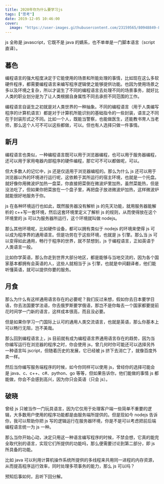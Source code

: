 ```yaml
---
title: 2020年你为什么要学习js
tags: ["思考"]
date: 2019-12-05 10:46:00
cover:
  image: "https://user-images.githubusercontent.com/23159565/80948849-81c00280-8e25-11ea-9b54-f0068721abc7.png"
---
```


js 全称是 javascript，它既不是 java 的嫡系，也不单单是一门脚本语言（script 直译）。

<!--more-->

## 暮色

编程语言的强大程度决定于它能使用的场景和所能处理的事情，比如现在这么多软硬件程序，都需要编程语言来编写程序逻辑使之能够提供功能。也因为使用场景之多以及环境之复杂，所以才诞生了不同的编程语言去处理不同的场景事务，就好比人类的职业划分是为了让人类根据自身属性不同去承担不同范围的工作。

编程语言自诞生之初就是对人类世界的一种抽象。不同的编程语言（用于人类编写程序的计算机语言）都是对于计算机所能识别的基础指令的一些封装，语言之不同在于封装形式之不同。比如一个人，既能当警察，也能做医生，还能教书育人当老师，那么这个人可不可以这些都做，可以。但也有人选择只做一件事情。

## 新月

编程语言也类似，一种编程语言既可以用于浏览器编程，也可以用于服务器编程，还可以用于家用电器内部程序的硬件编程，那它可不可以都做呢，可以。

但大多数人的记忆中，js 还是仅适用于浏览器编程的。那么为什么 js 还可以用于浏览器以外的环境进行运行呢，这依赖于其所运行的宿主环境，也就是一个托盘。就好像你用微波炉加热一盘菜，你直接把菜倒在微波炉里加热，虽然菜能热，但是没法吃了，但如果你把菜放在一个盘子里，再把盘子放进微波炉加热，这样微波炉就能很好地服务于你。

js 在各种环境运行也如此，既然服务器没有解析 js 的先天功能，就用服务器能解析的 c++写一套环境，然后这套环境里定义了解析 js 的规则，从而使得放在这个环境里的 js 可以为服务器所运行，这个环境就叫做 nodejs。

那么其他环境呢，比如硬件设备，都可以拥有类似于 nodejs 的环境来使得 js 可以成为程序界的通用语言。但是功劳在于这些环境，也就是 js 引擎。那么当 js 可以变得如此通用，畅行于程序的世界，就不禁想到，js 于编程语言，正如英语于人类语言一般。

比如你学英语，那么你走到世界大部分地区，都是能够与当地交流的，因为各个国家基本都拥有会英语的人，这些人就相当于 js 引擎，也就是中间翻译者，他们能听懂英语，就可以提供你要的服务。

## 月食

那么为什么有这样通用语言存在的必要呢？我们反过来想，假如你去日本要学日语，你去法国要学法语，你去俄罗斯要学俄语，那岂不是你每去一个国家都要提前花时间学一门新的语言，这样成本很高，而且没必要。

但是如果你学习一门国际上认可的通用人类交流语言，也就是英语，那么你基本上可以畅行无阻，岂不美哉。

那么回到编程语言上，js 目前就有成为编程语言界通用语言存在的趋势，因为当你编写运行在浏览器的程序之时，你会使用 js，曾几何时你可能还可以选择另外一种语言叫 jscript，但随着历史的发展，它已经被 js 挤下去消亡了，就像百度外卖一样。

然后当你编写服务端程序的时候，如今你同样可以使用 js，曾经你的选择可能会是 java、c、c++、c#、python、go 等等，但如果告诉你，他们能做的事情 js 都能做，你会不会感到高兴，因为你只会英语（只会 js）。

## 破晓

曾经 js 只被当作一门玩具语言，因为它仅用于处理客户端一些简单不重要的逻辑，大多数用户使用的程序功能都是由服务端所提供的。但是现如今 nodejs 告诉你，我可以帮助你把 js 写的逻辑运行在服务器环境，你是不是可以考虑把前后端编程语言统一为 js 一种。

那么当你开始心动，决定只用这一种语言编写程序的时候，不禁会想，它真的能完全取代别的语言，实现它们所提供的功能吗，那么便需要讨论到第二部分，即 js 所具备的功能。

比如 java 可以利用计算机操作系统所提供的多线程来共用同一进程的内存资源，从而提高程序运行效率，同时处理多项事务的能力，那么 js 可以吗？

预知后事如何，且听下回分解。
